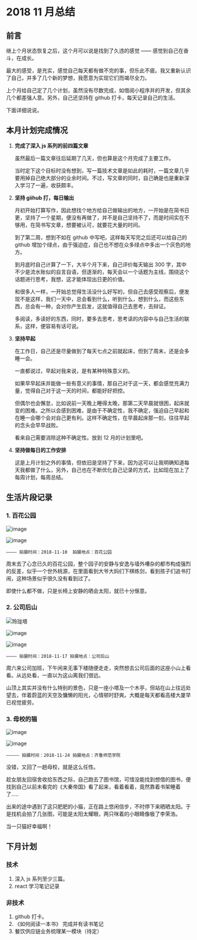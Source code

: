 # 2018 11 月总结

## 前言

继上个月状态恢复之后，这个月可以说是找到了久违的感觉 —— 感觉到自己在奋斗，在成长。

最大的感受，是充实，感觉自己每天都有做不完的事，但乐此不疲。我又重新认识了自己，并多了几个新的梦想，我愿意为实现它们而竭尽全力。

上个月给自己定了几个计划，虽然没有尽数完成，如借阅小程序并的开发，但其余几个都差强人意。另外，自己还坚持在 github 打卡，每天记录自己的生活。

下面详细说说。

## 本月计划完成情况

1. **完成了深入 js 系列的前四篇文章**
    
    虽然最后一篇文章往后延期了几天，但也算是这个月完成了主要工作。

    当时定下这个目标时没有想到，写一篇技术文章是如此的耗时，一篇文章几乎要用掉自己绝大部分的业余时间。不过，写文章的同时，自己确是也是重新深入学习了一遍，收获颇丰。
2. **坚持 giihub 打，每日输出**

    月初开始打算写作，因此想找个地方给自己做输出的地方，一开始是在简书日更，坚持了一个星期，便没有再做了，并不是自己坚持不了，而是时间实在不够用，在简书写文章，想要被认可，就要花大量的时间。
    
    到了第二周，想到不如在 github 中写吧，这样每天写完之后还可以给自己的 github 增加个绿点，由于强迫症，自己也不想在众多绿点中多出一个灰色的地方。
    
    到月底时自己计算了一下，大半个月下来，自己评价每天输出 300 字，其中不少是流水账似的自言自语，但逐渐的，每天会以一个话题为主线，围绕这个话题进行思考，我想，这才能体现出日更的价值。
    
    和很多人一样，一开始总觉得生活没什么好写的，但自己去感受观察后，便发现不是这样，我们一天中，总会看到什么，听到什么，想到什么，而这些东西，总会有一种，会对你产生启发，这就值得自己去思考，去辩证。
    
    多阅读，多读好的东西，同时，要多去思考，思考读的内容中与自己生活的联系，这样，便容易有话可说。
3. **坚持早起**

    在工作日，自己还是尽量做到了每天七点之前就起床，但到了周末，还是会多睡一会。
    
    一直都说过，早起对我来说，是有某种特殊意义的。
    
    如果早早起床并能做一些有意义的事情，那自己对于这一天，都会感觉充满力量，觉得自己对于这一天的时间，都能好好把控。
    
    但偶尔也会懈怠，比如说前一天晚上睡得太晚，那第二天早晨就很困，起床就变的困难。之所以会感到困难，是由于不确定性，我不确定，强迫自己早起和在睡一会哪个会对自己更有利。这样不确定性，在早晨起床那一刻，往往早起的念头会早早战败。
    
    看来自己需要消除这种不确定性。放到 12 月的计划里吧。
    
4. **坚持做每日的工作安排**
    
    这是上月计划之外的事情，但依旧是坚持了下来，因为这可以让我明确知道每天我都做了什么，另外，自己也在不断优化自己记录的方式，比如现在加上了每周计划，每周总结。
    

## 生活片段记录

### 1. 百花公园
![image](http://younglight.top/18-11-26/67817018.jpg)

![image](http://younglight.top/18-11-26/40511035.jpg)
   
    ———— 拍摄时间：2018-11-10  拍摄地点：百花公园

周末去了心念已久的百花公园，整个园子的安静与安逸与墙外嘈杂的都市构成强烈的反差，似乎一个世外桃源，在里面看到大爷大妈们下棋练剑，看到孩子们追书打闹，这种场景似乎很久没有看到过了。

即使什么都不做，只是长椅上安静的晒会太阳，就已十分惬意。

### 2. 公司后山 
![玲珑塔](http://younglight.top/18-11-26/51868975.jpg)

![image](http://younglight.top/18-11-26/68570467.jpg)

![image](http://younglight.top/18-11-26/96216733.jpg)

    ———— 拍摄时间：2018-11-17 拍摄地点：公司后山
    
周六来公司加班，下午闲来无事下楼随便走走，突然想去公司后面的这座小山上看看。从远处看，一直以为这山离我们很远。

山顶上其实并没有什么特别的景色，只是一座小塔及一个木亭，但站在山上往远处望去，伴着蔚蓝的天空及慵懒的阳光，心情顿时舒爽。大概是每天都看高楼大厦早已视觉疲劳。

### 3. 母校的猫

![image](http://younglight.top/18-11-26/94612940.jpg)

![image](http://younglight.top/18-11-26/41499823.jpg)

    ————— 拍摄时间：2018-11-24 拍摄地点：齐鲁师范学院
    
没错，又回了一趟母校，就是这么任性。

趁女朋友回宿舍收拾东西之际，自己跑去了图书馆，可惜没能找到想借的图书，便找到自己以前未看完的《大秦帝国》看了起来，看着看着，竟然靠着书架睡着了.....

出来的途中遇到了这只肥肥的小猫，正在路上悠闲信步，不时停下来晒晒太阳。于是找机会拍了几张图，可能是太阳太耀眼，两只咪着的小眼睛像极了李荣浩。

当一只猫好幸福啊！


## 下月计划
### 技术
1. 深入 js 系列至少三篇。
2. react 学习笔记记录
### 非技术
1. github 打卡。
2. 《如何阅读一本书》 完成并有读书笔记
3. 餐饮供应链业务梳理某一模块（待定）